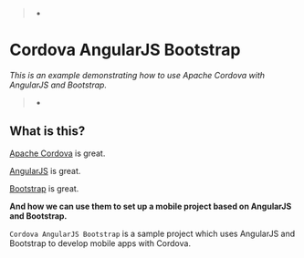 > -
# Cordova AngularJS Bootstrap
*This is an example demonstrating how to use Apache Cordova with AngularJS and Bootstrap.*
>
> -

## What is this?
[Apache Cordova](http://cordova.apache.org/) is great.

[AngularJS](https://angularjs.org) is great.

[Bootstrap](http://getbootstrap.com/) is great.

**And how we can use them to set up a mobile project based on AngularJS and Bootstrap.**

`Cordova AngularJS Bootstrap` is a sample project which uses AngularJS and Bootstrap to develop mobile apps with Cordova.
